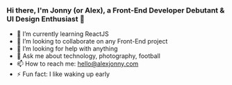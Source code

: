 ### Hi there, I'm Jonny (or Alex), a Front-End Developer Debutant & UI Design Enthusiast 👋


- 🌱 I’m currently learning ReactJS
- 👯 I’m looking to collaborate on any Front-End project
- 🤔 I’m looking for help with anything
- 💬 Ask me about technology, photography, football
- 📫 How to reach me: hello@alexjonny.com
- ⚡ Fun fact: I like waking up early
